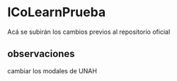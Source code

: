 # ICoLearnPrueba
Acá se subirán los cambios previos al repositorio oficial


observaciones
---
cambiar los modales de UNAH